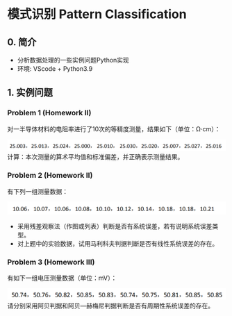 # 模式识别 Pattern Classification
## 0. 简介
* 分析数据处理的一些实例问题Python实现
* 环境: VScode + Python3.9
## 1. 实例问题
### Problem 1 (Homework II)
对一半导体材料的电阻率进行了10次的等精度测量，结果如下（单位：Ω⋅cm）：
<div align=center>
    <img src="./data/pro1/fig1.png" width='800'>
</div>
计算：本次测量的算术平均值和标准偏差，并正确表示测量结果。

### Problem 2 (Homework II)
有下列一组测量数据：
<div align=center>
    <img src="./data/pro1/fig2.png" width='800'>
</div>

* 采用残差观察法（作图或列表）判断是否有系统误差，若有说明系统误差类型。
* 对上题中的实验数据，试用马利科夫判据判断是否有线性系统误差的存在。

### Problem 3 (Homework III)
有如下一组电压测量数据（单位：mV）：
<div align=center>
    <img src="./data/pro1/fig3.png" width='800'>
</div>
请分别采用阿贝判据和阿贝—赫梅尼判据判断是否有周期性系统误差的存在。

